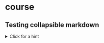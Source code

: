 # course

## Testing collapsible markdown 

<details><summary>Click for a hint</summary>
<p>

Boom!

#### yes, even hidden code blocks!

```python
print("hello world!")
```

</p>
</details>
